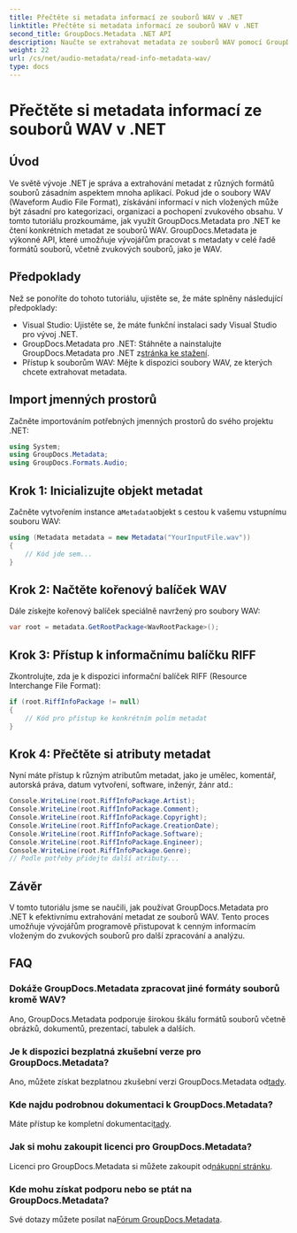```yaml
---
title: Přečtěte si metadata informací ze souborů WAV v .NET
linktitle: Přečtěte si metadata informací ze souborů WAV v .NET
second_title: GroupDocs.Metadata .NET API
description: Naučte se extrahovat metadata ze souborů WAV pomocí GroupDocs.Metadata for .NET. Ponořte se do tohoto podrobného návodu, který vám umožní využít metadata pro správu zvukových souborů.
weight: 22
url: /cs/net/audio-metadata/read-info-metadata-wav/
type: docs
---
```

# Přečtěte si metadata informací ze souborů WAV v .NET

## Úvod
Ve světě vývoje .NET je správa a extrahování metadat z různých formátů souborů zásadním aspektem mnoha aplikací. Pokud jde o soubory WAV (Waveform Audio File Format), získávání informací v nich vložených může být zásadní pro kategorizaci, organizaci a pochopení zvukového obsahu.
V tomto tutoriálu prozkoumáme, jak využít GroupDocs.Metadata pro .NET ke čtení konkrétních metadat ze souborů WAV. GroupDocs.Metadata je výkonné API, které umožňuje vývojářům pracovat s metadaty v celé řadě formátů souborů, včetně zvukových souborů, jako je WAV.
## Předpoklady
Než se ponoříte do tohoto tutoriálu, ujistěte se, že máte splněny následující předpoklady:
- Visual Studio: Ujistěte se, že máte funkční instalaci sady Visual Studio pro vývoj .NET.
-  GroupDocs.Metadata pro .NET: Stáhněte a nainstalujte GroupDocs.Metadata pro .NET z[stránka ke stažení](https://releases.groupdocs.com/metadata/net/).
- Přístup k souborům WAV: Mějte k dispozici soubory WAV, ze kterých chcete extrahovat metadata.

## Import jmenných prostorů
Začněte importováním potřebných jmenných prostorů do svého projektu .NET:
```csharp
using System;
using GroupDocs.Metadata;
using GroupDocs.Formats.Audio;
```
## Krok 1: Inicializujte objekt metadat
 Začněte vytvořením instance a`Metadata`objekt s cestou k vašemu vstupnímu souboru WAV:
```csharp
using (Metadata metadata = new Metadata("YourInputFile.wav"))
{
    // Kód jde sem...
}
```
## Krok 2: Načtěte kořenový balíček WAV
Dále získejte kořenový balíček speciálně navržený pro soubory WAV:
```csharp
var root = metadata.GetRootPackage<WavRootPackage>();
```
## Krok 3: Přístup k informačnímu balíčku RIFF
Zkontrolujte, zda je k dispozici informační balíček RIFF (Resource Interchange File Format):
```csharp
if (root.RiffInfoPackage != null)
{
    // Kód pro přístup ke konkrétním polím metadat
}
```
## Krok 4: Přečtěte si atributy metadat
Nyní máte přístup k různým atributům metadat, jako je umělec, komentář, autorská práva, datum vytvoření, software, inženýr, žánr atd.:
```csharp
Console.WriteLine(root.RiffInfoPackage.Artist);
Console.WriteLine(root.RiffInfoPackage.Comment);
Console.WriteLine(root.RiffInfoPackage.Copyright);
Console.WriteLine(root.RiffInfoPackage.CreationDate);
Console.WriteLine(root.RiffInfoPackage.Software);
Console.WriteLine(root.RiffInfoPackage.Engineer);
Console.WriteLine(root.RiffInfoPackage.Genre);
// Podle potřeby přidejte další atributy...
```

## Závěr
V tomto tutoriálu jsme se naučili, jak používat GroupDocs.Metadata pro .NET k efektivnímu extrahování metadat ze souborů WAV. Tento proces umožňuje vývojářům programově přistupovat k cenným informacím vloženým do zvukových souborů pro další zpracování a analýzu.

## FAQ
### Dokáže GroupDocs.Metadata zpracovat jiné formáty souborů kromě WAV?
Ano, GroupDocs.Metadata podporuje širokou škálu formátů souborů včetně obrázků, dokumentů, prezentací, tabulek a dalších.
### Je k dispozici bezplatná zkušební verze pro GroupDocs.Metadata?
 Ano, můžete získat bezplatnou zkušební verzi GroupDocs.Metadata od[tady](https://releases.groupdocs.com/).
### Kde najdu podrobnou dokumentaci k GroupDocs.Metadata?
 Máte přístup ke kompletní dokumentaci[tady](https://tutorials.groupdocs.com/metadata/net/).
### Jak si mohu zakoupit licenci pro GroupDocs.Metadata?
 Licenci pro GroupDocs.Metadata si můžete zakoupit od[nákupní stránku](https://purchase.groupdocs.com/buy).
### Kde mohu získat podporu nebo se ptát na GroupDocs.Metadata?
 Své dotazy můžete posílat na[Fórum GroupDocs.Metadata](https://forum.groupdocs.com/c/metadata/14).
